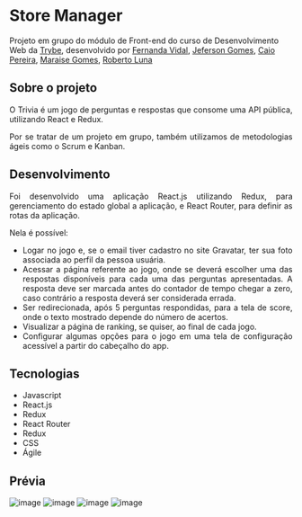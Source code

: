 # Store Manager

Projeto em grupo do módulo de Front-end do curso de Desenvolvimento Web da [Trybe](https://www.betrybe.com/), desenvolvido por  [Fernanda Vidal](https://github.com/Fernanda-Vidal), [Jeferson Gomes](https://github.com/jefersongjr), [Caio Pereira](https://github.com/caiopa), [Maraise Gomes](https://github.com/Maraise-hub), [Roberto Luna](https://github.com/RobertoDLuna)

## Sobre o projeto

<div align="justify">
O Trivia é um jogo de perguntas e respostas que consome uma API pública, utilizando React e Redux.

Por se tratar de um projeto em grupo, também utilizamos de metodologias ágeis como o Scrum e Kanban.
</div>

## Desenvolvimento 

<div align="justify">
Foi desenvolvido uma aplicação React.js utilizando Redux, para gerenciamento do estado global a aplicação, e React Router, para definir as rotas da aplicação.

Nela é possível:

* Logar no jogo e, se o email tiver cadastro no site Gravatar, ter sua foto associada ao perfil da pessoa usuária.
* Acessar a página referente ao jogo, onde se deverá escolher uma das respostas disponíveis para cada uma das perguntas apresentadas. A resposta deve ser marcada antes do contador de tempo chegar a zero, caso contrário a resposta deverá ser considerada errada.
* Ser redirecionada, após 5 perguntas respondidas, para a tela de score, onde o texto mostrado depende do número de acertos.
* Visualizar a página de ranking, se quiser, ao final de cada jogo.
* Configurar algumas opções para o jogo em uma tela de configuração acessível a partir do cabeçalho do app.
</div>

## Tecnologias

* Javascript
* React.js
* Redux
* React Router
* Redux
* CSS
* Ágile

## Prévia

![image](https://user-images.githubusercontent.com/99993299/199025536-2d04c793-6a2b-4e39-813f-45ca2b031bec.png)
![image](https://user-images.githubusercontent.com/99993299/199025680-542344e6-7275-4244-ab81-ffd22972b9b7.png)
![image](https://user-images.githubusercontent.com/99993299/199025869-2340fbcf-356d-4fde-b494-652f5cf84be1.png)
![image](https://user-images.githubusercontent.com/99993299/199026247-b96efde3-1212-4c30-a135-03bc3fc1034e.png)

